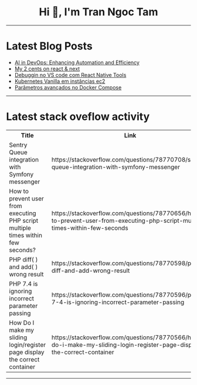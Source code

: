 <h1 align="center">Hi 👋, I'm Tran Ngoc Tam</h1>

---

# Latest Blog Posts 
<!-- BLOG-POST-LIST:START -->
- [AI in DevOps: Enhancing Automation and Efficiency](https://dev.to/ldatb/ai-in-devops-enhancing-automation-and-efficiency-4jka)
- [My 2 cents on react &amp; next](https://dev.to/codewithtejas/getting-my-hands-dirty-with-react-next-1hg)
- [Debuggin no VS code com React Native Tools](https://dev.to/pripoliveira50/debuggin-no-vs-code-com-react-native-tools-4pgi)
- [Kubernetes Vanilla em instâncias ec2](https://dev.to/nataliagranato/kubernetes-vanilla-em-instancias-ec2-12lo)
- [Parâmetros avançados no Docker Compose](https://dev.to/nataliagranato/parametros-avancados-no-docker-compose-1p2a)
<!-- BLOG-POST-LIST:END -->

---

# Latest stack oveflow activity
<table>
  <tr><th>Title</th><th>Link</th></tr>
  <!-- STACKOVERFLOW:START --><tr><td>Sentry Queue integration with Symfony messenger</td><td>https://stackoverflow.com/questions/78770708/sentry-queue-integration-with-symfony-messenger</td></tr><tr><td>How to prevent user from executing PHP script multiple times within few seconds?</td><td>https://stackoverflow.com/questions/78770656/how-to-prevent-user-from-executing-php-script-multiple-times-within-few-seconds</td></tr><tr><td>PHP diff&lpar; &rpar; and add&lpar; &rpar; wrong result</td><td>https://stackoverflow.com/questions/78770598/php-diff-and-add-wrong-result</td></tr><tr><td>PHP 7.4 is ignoring incorrect parameter passing</td><td>https://stackoverflow.com/questions/78770596/php-7-4-is-ignoring-incorrect-parameter-passing</td></tr><tr><td>How Do I make my sliding login/register page display the correct container</td><td>https://stackoverflow.com/questions/78770566/how-do-i-make-my-sliding-login-register-page-display-the-correct-container</td></tr><!-- STACKOVERFLOW:END -->
</table>

---


